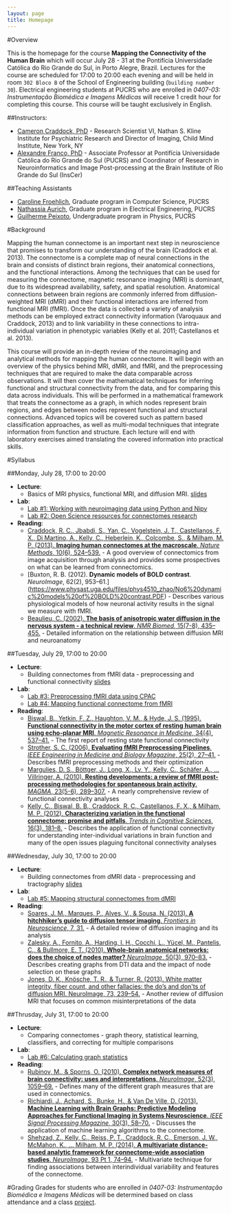 ```yaml
---
layout: page
title: Homepage
---
```


#Overview

This is the homepage for the course **Mapping the Connectivity of the Human Brain** which will occur July 28 - 31 at the Pontifícia Universidade Católica do Rio Grande do Sul, in Porto Alegre, Brazil. Lectures for the course are scheduled for 17:00 to 20:00 each evening and will be held in room `302 Bloco B` of the School of Engineering building (`building number 30`). Electrical engineering students at PUCRS who are enrolled in *0407-03: Instrumentação Biomédica e Imagens Médicas* will receive 1 credit hour for completing this course. This course will be taught exclusively in English.

##Instructors:
 - [Cameron Craddock, PhD](mailto:cameron.craddock@gmail.com) - Research Scientist VI, Nathan S. Kline Institute for Psychiatric Research and Director of Imaging, Child Mind Institute, New York, NY
 - [Alexandre Franco, PhD](mailto:alexandre.franco@pucrs.br) - Associate Professor at Pontifícia Universidade Católica do Rio Grande do Sul (PUCRS) and Coordinator of Research in Neuroinformatics and Image Post-processing at the Brain Institute of Rio Grande do Sul (InsCer)
 
##Teaching Assistants
- [Caroline Froehlich](mailto:CAROL.FROHLICH@GMAIL.COM), Graduate program in Computer Science, PUCRS
- [Nathassia Aurich](mailto:nathassia.aurich@acad.pucrs.br), Graduate program in Electrical Engineering, PUCRS
- [Guilherme Peixoto](mailto:guilherme.peixoto@acad.pucrs.br), Undergraduate program in Physics, PUCRS

#Background

Mapping the human connectome is an important next step in neuroscience that promises to transform our understanding of the brain (Craddock et al. 2013). The connectome is a complete map of neural connections in the brain and consists of distinct brain regions, their anatomical connections, and the functional interactions. Among the techniques that can be used for measuring the connectome, magnetic resonance imaging (MRI) is dominant, due to its widespread availability, safety, and spatial resolution. Anatomical connections between brain regions are commonly inferred from diffusion-weighted MRI (dMRI) and their functional interactions are inferred from functional MRI (fMRI). Once the data is collected a variety of analysis methods can be employed extract connectivity information (Varoquaux and Craddock, 2013) and to link variability in these connections to intra-individual variation in phenotypic variables (Kelly et al. 2011; Castellanos et al. 2013).

This course will provide an in-depth review of the neuroimaging and analytical methods for mapping the human connectome. It will begin with an overview of the physics behind MRI, dMRI, and fMRI, and the preprocessing techniques that are required to make the data comparable across observations. It will then cover the mathematical techniques for inferring functional and structural connectivity from the data, and for comparing this data across individuals. This will be performed in a mathematical framework that treats the connectome as a graph, in which nodes represent brain regions, and edges between nodes represent functional and structural connections. Advanced topics will be covered such as pattern based classification approaches, as well as multi-modal techniques that integrate information from function and structure. Each lecture will end with laboratory exercises aimed translating the covered information into practical skills.

#Syllabus


##Monday, July 28, 17:00 to 20:00
- **Lecture**: 
    - Basics of MRI physics, functional MRI, and diffusion MRI. [slides](http://pucrs-human-connectome-class-2014.github.io/MRI_lecture_slides/index.html)
- **Lab**: 
    - [Lab #1: Working with neuroimaging data using Python and Nipy](labs.html#lab1) 
    - [Lab #2: Open Science resources for connectomes research](labs.html#lab2)
- **Reading**:
    - [Craddock, R. C., Jbabdi, S., Yan, C., Vogelstein, J. T., Castellanos, F. X., Di Martino, A., Kelly, C., Heberlein, K., Colcombe, S., & Milham, M. P. (2013). **Imaging human connectomes at the macroscale**. *Nature Methods*, 10(6), 524–539.](papers/ImagingHumanConnectomesAtTheMacroscale.pdf) - A good overview of connectomics from image acquisition through analysis and provides some prospectives on what can be learned from connectomics.
    - [Buxton, R. B. (2012). **Dynamic models of BOLD contrast**. *NeuroImage*, 62(2), 953–61.] (https://www.physast.uga.edu/files/phys4510_zhao/No6%20dynamic%20models%20of%20BOLD%20contrast.PDF) - Describes various physiological models of how neuronal activity results in the signal we measure with fMRI.
    - [Beaulieu, C. (2002). **The basis of anisotropic water diffusion in the nervous system - a technical review**. *NMR Biomed*, 15(7-8), 435–455.](papers/BasisOfDiffusion.pdf) - Detailed information on the relationship between diffusion MRI and neuroanatomy  
    
##Tuesday, July 29, 17:00 to 20:00
- **Lecture**: 
    - Building connectomes from fMRI data - preprocessing and functional connectivity [slides](http://pucrs-human-connectome-class-2014.github.io/fMRI_connectome_slides/index.html)
- **Lab**:
    - [Lab #3: Preprocessing fMRI data using CPAC](labs.html#lab3)
    - [Lab #4: Mapping functional connectome from fMRI](labs.html#lab4)
- **Reading**:
    - [Biswal, B., Yetkin, F. Z., Haughton, V. M., & Hyde, J. S. (1995). **Functional connectivity in the motor cortex of resting human brain using echo-planar MRI**. *Magnetic Resonance in Medicine*, 34(4), 537–41.](papers/FunctionalConnectivityMotorCortexRestingBrain.pdf) - The first report of resting state functional connectivity
    - [Strother, S. C. (2006). **Evaluating fMRI Preprocessing Pipelines**. *IEEE Engineering in Medicine and Biology Magazine*, 25(2), 27–41.](papers/EvaluatingFMRIPreprocessingPipelines.pdf) - Describes fMRI preprocessing methods and their optimization
    - [Margulies, D. S., Böttger, J., Long, X., Lv, Y., Kelly, C., Schäfer, A., … Villringer, A. (2010). **Resting developments: a review of fMRI post-processing methodologies for spontaneous brain activity**. *MAGMA*, 23(5-6), 289–307.](papers/RestingDevelopments.pdf) - A nearly comprehensive review of functional connectivity analyses 
    - [Kelly, C., Biswal, B. B., Craddock, R. C., Castellanos, F. X., & Milham, M. P. (2012). **Characterizing variation in the functional connectome: promise and pitfalls**. *Trends in Cognitive Sciences*, 16(3), 181–8.](papers/CharacterizingVariationInTheFunctionalConnectomePromiseAndPitfalls.pdf) - Describes the application of functional connectivity for understanding inter-individual variations in brain function and many of the open issues plaguing funcitonal connectivity analyses
    
##Wednesday, July 30, 17:00 to 20:00
- **Lecture**: 
    - Building connectomes from dMRI data - preprocessing and tractography [slides](http://pucrs-human-connectome-class-2014.github.io/DTI_connectome_slides/index.html)
- **Lab**:
    - [Lab #5: Mapping structural connectomes from dMRI](labs.html#lab5)
- **Reading**:
    - [Soares, J. M., Marques, P., Alves, V., & Sousa, N. (2013). **A hitchhiker’s guide to diffusion tensor imaging**. *Frontiers in Neuroscience*, 7, 31.](http://www.ncbi.nlm.nih.gov/pmc/articles/PMC3594764/) - A detailed review of diffusion imaging and its analysis
    - [Zalesky, A., Fornito, A., Harding, I. H., Cocchi, L., Yücel, M., Pantelis, C., & Bullmore, E. T. (2010). **Whole-brain anatomical networks: does the choice of nodes matter?** *NeuroImage*, 50(3), 970–83.](papers/WholeBrainAnatomicalNetworks.pdf) - Describes creating graphs from DTI data and the impact of node selection on these graphs
    - [Jones, D. K., Knösche, T. R., & Turner, R. (2013). White matter integrity, fiber count, and other fallacies: the do’s and don'ts of diffusion MRI. NeuroImage, 73, 239–54.](http://ac.els-cdn.com/S1053811912007306/1-s2.0-S1053811912007306-main.pdf?_tid=1c73a1c4-1474-11e4-a4ab-00000aab0f01&acdnat=1406345145_23539d0f533cca7b7ae59d775c064bd3) - Another review of diffusion MRI that focuses on common misinterpretations of the data

##Thrusday, July 31, 17:00 to 20:00
- **Lecture**: 
    - Comparing connectomes - graph theory, statistical learning, classifiers, and correcting for multiple comparisons
- **Lab**: 
    - [Lab #6: Calculating graph statistics](labs.html#lab6)
- **Reading**:
    - [Rubinov, M., & Sporns, O. (2010). **Complex network measures of brain connectivity: uses and interpretations**. *NeuroImage*, 52(3), 1059–69.](http://brainimaging.waisman.wisc.edu/~chung/neuro.processing/literature/rubinov.2010.NI.network.pdf) - Defines many of the different graph measures that are used in connectomics.
    - [Richiardi, J., Achard, S., Bunke, H., & Van De Ville, D. (2013). **Machine Learning with Brain Graphs: Predictive Modeling Approaches for Functional Imaging in Systems Neuroscience**. *IEEE Signal Processing Magazine*, 30(3), 58–70.](http://miplab.epfl.ch/pub/richiardi1301.pdf) - Discusses the application of machine learning algorithms to the connectome.
    - [Shehzad, Z., Kelly, C., Reiss, P. T., Craddock, R. C., Emerson, J. W., McMahon, K., … Milham, M. P. (2014). **A multivariate distance-based analytic framework for connectome-wide association studies**. *NeuroImage*, 93 Pt 1, 74–94.](http://ac.els-cdn.com/S1053811914001232/1-s2.0-S1053811914001232-main.pdf?_tid=8cacba38-159c-11e4-b1ce-00000aab0f27&acdnat=1406472464_c2dc1062163b925178790341ba463b17) - Multivariate technique for finding associations between interindividual variability and features of the connectome.

#Grading
Grades for students who are enrolled in *0407-03: Instrumentação Biomédica e Imagens Médicas* will be determined based on class attendance and a class [project](project.html).
